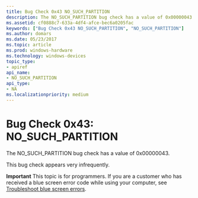 ```yaml
---
title: Bug Check 0x43 NO_SUCH_PARTITION
description: The NO_SUCH_PARTITION bug check has a value of 0x00000043.This bug check appears very infrequently.
ms.assetid: cf0888c7-633a-4df4-afce-bec6a0205fac
keywords: ["Bug Check 0x43 NO_SUCH_PARTITION", "NO_SUCH_PARTITION"]
ms.author: domars
ms.date: 05/23/2017
ms.topic: article
ms.prod: windows-hardware
ms.technology: windows-devices
topic_type:
- apiref
api_name:
- NO_SUCH_PARTITION
api_type:
- NA
ms.localizationpriority: medium
---
```


# Bug Check 0x43: NO\_SUCH\_PARTITION


The NO\_SUCH\_PARTITION bug check has a value of 0x00000043.

This bug check appears very infrequently.

**Important** This topic is for programmers. If you are a customer who has received a blue screen error code while using your computer, see [Troubleshoot blue screen errors](http://windows.microsoft.com/windows-10/troubleshoot-blue-screen-errors).

 

 




